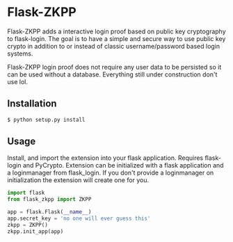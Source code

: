 # Flask-ZKPP

Flask-ZKPP adds a interactive login proof based on public key cryptography
to flask-login. The goal is to have a simple and secure way to use public key
crypto in addition to or instead of classic username/password based login
systems.

Flask-ZKPP login proof does not require any user data to be persisted so it
can be used without a database. Everything still under construction don't use
lol.

## Installation

```sh
$ python setup.py install
```

## Usage

Install, and import the extension into your flask application. Requires
flask-login and PyCrypto. Extension can be initialized with a flask application
and a loginmanager from flask_login. If you don't provide a loginmanager on
initialization the extension will create one for you.

```python
import flask
from flask_zkpp import ZKPP

app = flask.Flask(__name__)
app.secret_key = 'no one will ever guess this'
zkpp = ZKPP()
zkpp.init_app(app)

```
